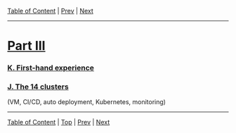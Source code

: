 [Table of Content](./README.md) | [Prev](./part-ii.md) | [Next](./part-iv.md)

--- 

# [Part III](#part-iii)

### [K. First-hand experience](#k-first-hand-experience)

### [J. The 14 clusters](#j-the-14-clusters)

(VM, CI/CD, auto deployment, Kubernetes, monitoring)


--- 

[Table of Content](./README.md) | [Top](#part-iii) | [Prev](./part-ii.md) | [Next](./part-iv.md)